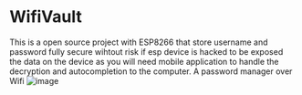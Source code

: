 # WifiVault
This is a open source project with ESP8266 that store username and password fully secure wihtout risk if esp device is hacked to be exposed the data on the device as you will need mobile application to handle the decryption and autocompletion to the computer.
A password manager over Wifi
![image](https://i.ibb.co/bWyPmk1/Screenshot-2019-07-22-at-10-46-30.png)

